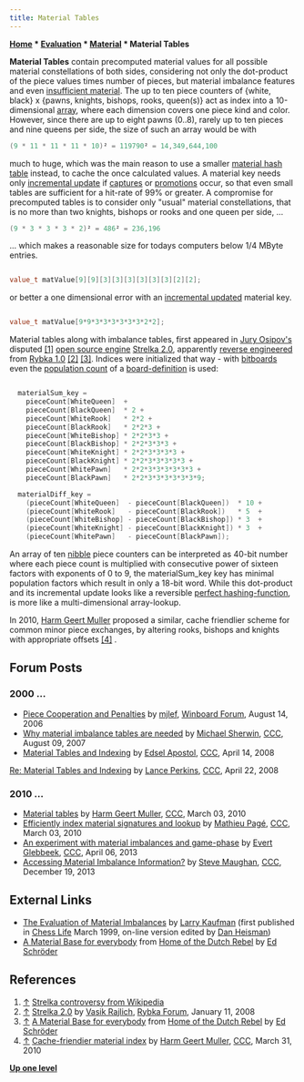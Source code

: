```yaml
---
title: Material Tables
---
```

**[Home](Home "Home") \* [Evaluation](Evaluation "Evaluation") \* [Material](Material "Material") \* Material Tables**


**Material Tables** contain precomputed material values for all possible material constellations of both sides, considering not only the dot-product of the piece values times number of pieces, but material imbalance features and even [insufficient material](Material#InsufficientMaterial "Material"). The up to ten piece counters of {white, black} x {pawns, knights, bishops, rooks, queen(s)} act as index into a 10-dimensional [array](Array "Array"), where each dimension covers one piece kind and color. However, since there are up to eight pawns (0..8), rarely up to ten pieces and nine queens per side, the size of such an array would be with




```C++
(9 * 11 * 11 * 11 * 10)² = 119790² = 14,349,644,100

```

much to huge, which was the main reason to use a smaller [material hash table](Material_Hash_Table "Material Hash Table") instead, to cache the once calculated values. A material key needs only [incremental update](Incremental_Updates "Incremental Updates") if [captures](Captures "Captures") or [promotions](Promotions "Promotions") occur, so that even small tables are sufficient for a hit-rate of 99% or greater. A compromise for precomputed tables is to consider only "usual" material constellations, that is no more than two knights, bishops or rooks and one queen per side, ...




```C++
(9 * 3 * 3 * 3 * 2)² = 486² = 236,196

```

... which makes a reasonable size for todays computers below 1/4 MByte entries.




```C++

value_t matValue[9][9][3][3][3][3][3][3][2][2];

```

or better a one dimensional error with an [incremental updated](Incremental_Updates "Incremental Updates") material key.




```C++

value_t matValue[9*9*3*3*3*3*3*3*2*2];

```

Material tables along with imbalance tables, first appeared in [Jury Osipov's](Jury_Osipov "Jury Osipov") disputed <a id="cite-note-1" href="#cite-ref-1">[1]</a> [open source engine](Category:Open_Source "Category:Open Source") [Strelka 2.0](Strelka "Strelka"), apparently [reverse engineered](https://en.wikipedia.org/wiki/Reverse_engineering) from [Rybka 1.0](Rybka "Rybka") <a id="cite-note-2" href="#cite-ref-2">[2]</a> <a id="cite-note-3" href="#cite-ref-3">[3]</a>. Indices were initialized that way - with [bitboards](Bitboards "Bitboards") even the [population count](Population_Count "Population Count") of a [board-definition](Bitboard_Board-Definition "Bitboard Board-Definition") is used:




```C++

  materialSum_key =
    pieceCount[WhiteQueen]  +
    pieceCount[BlackQueen]  * 2 +
    pieceCount[WhiteRook]   * 2*2 +
    pieceCount[BlackRook]   * 2*2*3 +
    pieceCount[WhiteBishop] * 2*2*3*3 +
    pieceCount[BlackBishop] * 2*2*3*3*3 +
    pieceCount[WhiteKnight] * 2*2*3*3*3*3 +
    pieceCount[BlackKnight] * 2*2*3*3*3*3*3 +
    pieceCount[WhitePawn]   * 2*2*3*3*3*3*3*3 +
    pieceCount[BlackPawn]   * 2*2*3*3*3*3*3*3*9;

  materialDiff_key =
    (pieceCount[WhiteQueen]  - pieceCount[BlackQueen])  * 10 +
    (pieceCount[WhiteRook]   - pieceCount[BlackRook])   * 5  +
    (pieceCount[WhiteBishop] - pieceCount[BlackBishop]) * 3  +
    (pieceCount[WhiteKnight] - pieceCount[BlackKnight]) * 3  +
    (pieceCount[WhitePawn]   - pieceCount[BlackPawn]);

```

An array of ten [nibble](Nibble "Nibble") piece counters can be interpreted as 40-bit number where each piece count is multiplied with consecutive power of sixteen factors with exponents of 0 to 9, the materialSum\_key key has minimal population factors which result in only a 18-bit word. While this dot-product and its incremental update looks like a reversible [perfect hashing-function](Hash_Table#PerfectHashing "Hash Table"), is more like a multi-dimensional array-lookup. 


In 2010, [Harm Geert Muller](Harm_Geert_Muller "Harm Geert Muller") proposed a similar, cache friendlier scheme for common minor piece exchanges, by altering rooks, bishops and knights with appropriate offsets <a id="cite-note-4" href="#cite-ref-4">[4]</a> .



## Forum Posts


### 2000 ...


* [Piece Cooperation and Penalties](http://www.open-aurec.com/wbforum/viewtopic.php?f=4&t=5377) by [mjlef](Mark_Lefler "Mark Lefler"), [Winboard Forum](Computer_Chess_Forums "Computer Chess Forums"), August 14, 2006
* [Why material imbalance tables are needed](http://www.talkchess.com/forum/viewtopic.php?t=15679) by [Michael Sherwin](Michael_Sherwin "Michael Sherwin"), [CCC](CCC "CCC"), August 09, 2007
* [Material Tables and Indexing](http://www.talkchess.com/forum/viewtopic.php?t=20659) by [Edsel Apostol](Edsel_Apostol "Edsel Apostol"), [CCC](CCC "CCC"), April 14, 2008


 [Re: Material Tables and Indexing](http://www.talkchess.com/forum/viewtopic.php?topic_view=threads&p=185340) by [Lance Perkins](Lance_Perkins "Lance Perkins"), [CCC](CCC "CCC"), April 22, 2008
### 2010 ...


* [Material tables](http://www.talkchess.com/forum/viewtopic.php?t=33021) by [Harm Geert Muller](Harm_Geert_Muller "Harm Geert Muller"), [CCC](CCC "CCC"), March 03, 2010
* [Efficiently index material signatures and lookup](http://www.talkchess.com/forum/viewtopic.php?t=33035) by [Mathieu Pagé](Mathieu_Pag%C3%A9 "Mathieu Pagé"), [CCC](CCC "CCC"), March 03, 2010
* [An experiment with material imbalances and game-phase](http://www.talkchess.com/forum/viewtopic.php?t=47713) by [Evert Glebbeek](Evert_Glebbeek "Evert Glebbeek"), [CCC](CCC "CCC"), April 06, 2013
* [Accessing Material Imbalance Information?](http://www.talkchess.com/forum/viewtopic.php?t=50550) by [Steve Maughan](Steve_Maughan "Steve Maughan"), [CCC](CCC "CCC"), December 19, 2013


## External Links


* [The Evaluation of Material Imbalances](http://www.danheisman.com/evaluation-of-material-imbalances.html) by [Larry Kaufman](Larry_Kaufman "Larry Kaufman") (first published in [Chess Life](https://en.wikipedia.org/wiki/Chess_Life) March 1999, on-line version edited by [Dan Heisman](Dan_Heisman "Dan Heisman"))
* [A Material Base for everybody](http://www.top-5000.nl/mb.htm) from [Home of the Dutch Rebel](http://www.top-5000.nl/) by [Ed Schröder](Ed_Schroder "Ed Schroder")


## References


1. <a id="cite-ref-1" href="#cite-note-1">↑</a> [Strelka controversy from Wikipedia](https://en.wikipedia.org/wiki/Rybka#Strelka_controversy)
2. <a id="cite-ref-2" href="#cite-note-2">↑</a> [Strelka 2.0](http://rybkaforum.net/cgi-bin/rybkaforum/topic_show.pl?tid=3006) by [Vasik Rajlich](Vasik_Rajlich "Vasik Rajlich"), [Rybka Forum](Computer_Chess_Forums "Computer Chess Forums"), January 11, 2008
3. <a id="cite-ref-3" href="#cite-note-3">↑</a> [A Material Base for everybody](http://www.top-5000.nl/mb.htm) from [Home of the Dutch Rebel](http://www.top-5000.nl/) by [Ed Schröder](Ed_Schroder "Ed Schroder")
4. <a id="cite-ref-4" href="#cite-note-4">↑</a> [Cache-friendier material index](http://www.talkchess.com/forum/viewtopic.php?t=33561) by [Harm Geert Muller](Harm_Geert_Muller "Harm Geert Muller"), [CCC](CCC "CCC"), March 31, 2010

**[Up one level](Material "Material")**







 
